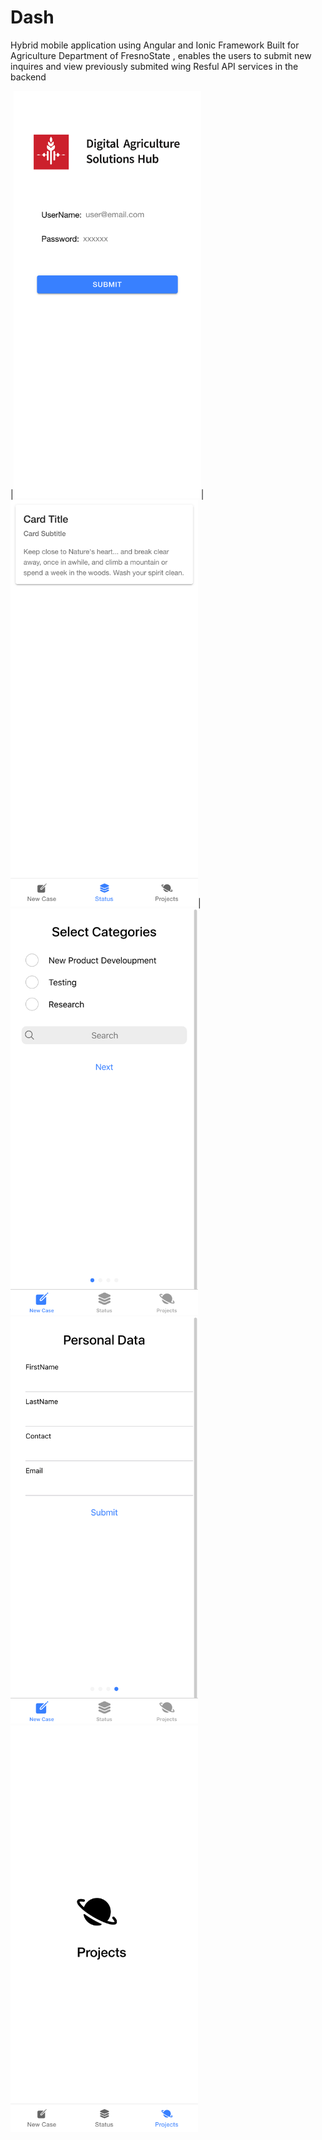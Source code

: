 # Dash
Hybrid mobile application using Angular and Ionic Framework
Built for Agriculture Department of FresnoState , enables the users to submit new inquires and view previously submited wing Resful API services in the backend

|<img src="https://github.com/tharunmarella/Dash/blob/main/screenshots/1.png" width="300" />|<img src="https://github.com/tharunmarella/Dash/blob/main/screenshots/2.png" width="300" />|
<img src="https://github.com/tharunmarella/Dash/blob/main/screenshots/3.png" width="300" />
<img src="https://github.com/tharunmarella/Dash/blob/main/screenshots/4.png" width="300" />
<img src="https://github.com/tharunmarella/Dash/blob/main/screenshots/5.png" width="300" />

